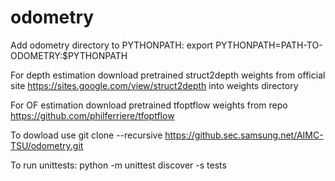 # odometry

Add odometry directory to PYTHONPATH: export PYTHONPATH=PATH-TO-ODOMETRY:$PYTHONPATH

For depth estimation download pretrained struct2depth weights from official site https://sites.google.com/view/struct2depth into weights directory

For OF estimation download pretrained tfoptflow weights from repo https://github.com/philferriere/tfoptflow

To dowload use git clone --recursive https://github.sec.samsung.net/AIMC-TSU/odometry.git

To run unittests: python -m unittest discover -s tests
